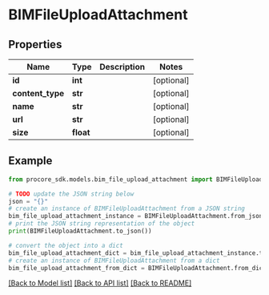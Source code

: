 # BIMFileUploadAttachment


## Properties

Name | Type | Description | Notes
------------ | ------------- | ------------- | -------------
**id** | **int** |  | [optional] 
**content_type** | **str** |  | [optional] 
**name** | **str** |  | [optional] 
**url** | **str** |  | [optional] 
**size** | **float** |  | [optional] 

## Example

```python
from procore_sdk.models.bim_file_upload_attachment import BIMFileUploadAttachment

# TODO update the JSON string below
json = "{}"
# create an instance of BIMFileUploadAttachment from a JSON string
bim_file_upload_attachment_instance = BIMFileUploadAttachment.from_json(json)
# print the JSON string representation of the object
print(BIMFileUploadAttachment.to_json())

# convert the object into a dict
bim_file_upload_attachment_dict = bim_file_upload_attachment_instance.to_dict()
# create an instance of BIMFileUploadAttachment from a dict
bim_file_upload_attachment_from_dict = BIMFileUploadAttachment.from_dict(bim_file_upload_attachment_dict)
```
[[Back to Model list]](../README.md#documentation-for-models) [[Back to API list]](../README.md#documentation-for-api-endpoints) [[Back to README]](../README.md)


